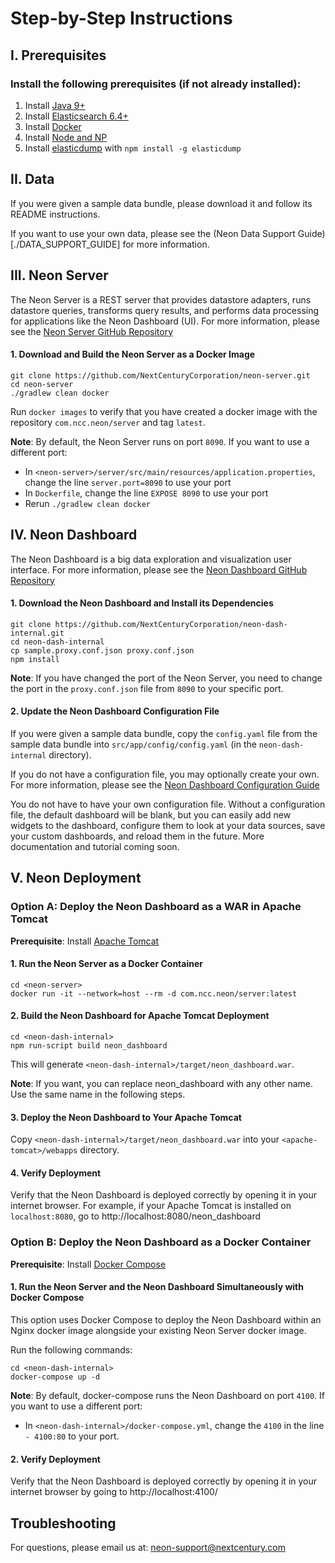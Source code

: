 # Step-by-Step Instructions

## I. Prerequisites

### Install the following prerequisites (if not already installed):

1. Install [Java 9+](https://www.oracle.com/technetwork/java/javase/downloads/jdk12-downloads-5295953.html)
2. Install [Elasticsearch 6.4+](https://www.elastic.co/downloads/past-releases/elasticsearch-6-8-1)
3. Install [Docker](https://docs.docker.com/v17.12/install/)
4. Install [Node and NP](https://nodejs.org/en/)
5. Install [elasticdump](https://www.npmjs.com/package/elasticdump) with `npm install -g elasticdump`

## II. Data

If you were given a sample data bundle, please download it and follow its README instructions.

If you want to use your own data, please see the (Neon Data Support Guide)[./DATA_SUPPORT_GUIDE] for more information.

## III. Neon Server

The Neon Server is a REST server that provides datastore adapters, runs datastore queries, transforms query results, and performs data processing for applications like the Neon Dashboard (UI).  For more information, please see the [Neon Server GitHub Repository](https://github.com/NextCenturyCorporation/neon-server)

#### 1. Download and Build the Neon Server as a Docker Image

```
git clone https://github.com/NextCenturyCorporation/neon-server.git
cd neon-server
./gradlew clean docker
```

Run `docker images` to verify that you have created a docker image with the repository `com.ncc.neon/server` and tag `latest`.

**Note**: By default, the Neon Server runs on port `8090`.  If you want to use a different port:

- In `<neon-server>/server/src/main/resources/application.properties`, change the line `server.port=8090` to use your port
- In `Dockerfile`, change the line `EXPOSE 8090` to use your port
- Rerun `./gradlew clean docker`

## IV. Neon Dashboard

The Neon Dashboard is a big data exploration and visualization user interface.  For more information, please see the [Neon Dashboard GitHub Repository](https://github.com/NextCenturyCorporation/neon-dash-internal)

#### 1. Download the Neon Dashboard and Install its Dependencies

```
git clone https://github.com/NextCenturyCorporation/neon-dash-internal.git
cd neon-dash-internal
cp sample.proxy.conf.json proxy.conf.json
npm install
```

**Note**: If you have changed the port of the Neon Server, you need to change the port in the `proxy.conf.json` file from `8090` to your specific port.

#### 2. Update the Neon Dashboard Configuration File

If you were given a sample data bundle, copy the `config.yaml` file from the sample data bundle into `src/app/config/config.yaml` (in the `neon-dash-internal` directory).

If you do not have a configuration file, you may optionally create your own.  For more information, please see the [Neon Dashboard Configuration Guide](./DASHBOARD_CONFIGURATION_GUIDE.md)

You do not have to have your own configuration file.  Without a configuration file, the default dashboard will be blank, but you can easily add new widgets to the dashboard, configure them to look at your data sources, save your custom dashboards, and reload them in the future.  More documentation and tutorial coming soon.

## V. Neon Deployment

### Option A: Deploy the Neon Dashboard as a WAR in Apache Tomcat

**Prerequisite**: Install [Apache Tomcat](http://tomcat.apache.org/)

#### 1. Run the Neon Server as a Docker Container

```
cd <neon-server>
docker run -it --network=host --rm -d com.ncc.neon/server:latest
```

#### 2. Build the Neon Dashboard for Apache Tomcat Deployment

```
cd <neon-dash-internal>
npm run-script build neon_dashboard
```

This will generate `<neon-dash-internal>/target/neon_dashboard.war`.

**Note**: If you want, you can replace neon_dashboard with any other name.  Use the same name in the following steps.

#### 3. Deploy the Neon Dashboard to Your Apache Tomcat

Copy `<neon-dash-internal>/target/neon_dashboard.war` into your `<apache-tomcat>/webapps` directory.

#### 4. Verify Deployment

Verify that the Neon Dashboard is deployed correctly by opening it in your internet browser. For example, if your Apache Tomcat is installed on `localhost:8080`, go to http://localhost:8080/neon_dashboard

### Option B: Deploy the Neon Dashboard as a Docker Container

**Prerequisite**: Install [Docker Compose](https://docs.docker.com/compose/install/)

#### 1. Run the Neon Server and the Neon Dashboard Simultaneously with Docker Compose

This option uses Docker Compose to deploy the Neon Dashboard within an Nginx docker image alongside your existing Neon Server docker image.

Run the following commands:

```
cd <neon-dash-internal>
docker-compose up -d
```

**Note**: By default, docker-compose runs the Neon Dashboard on port `4100`.  If you want to use a different port:

- In `<neon-dash-internal>/docker-compose.yml`, change the `4100` in the line `- 4100:80` to your port.

#### 2. Verify Deployment

Verify that the Neon Dashboard is deployed correctly by opening it in your internet browser by going to http://localhost:4100/

## Troubleshooting

For questions, please email us at:  [neon-support@nextcentury.com](mailto:neon-support@nextcentury.com)
